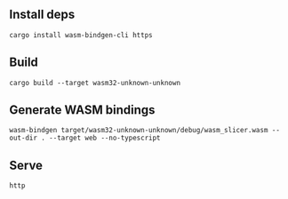 ## Install deps
```
cargo install wasm-bindgen-cli https
```

## Build
```
cargo build --target wasm32-unknown-unknown
```

## Generate WASM bindings
```
wasm-bindgen target/wasm32-unknown-unknown/debug/wasm_slicer.wasm --out-dir . --target web --no-typescript
```

## Serve
```
http
```